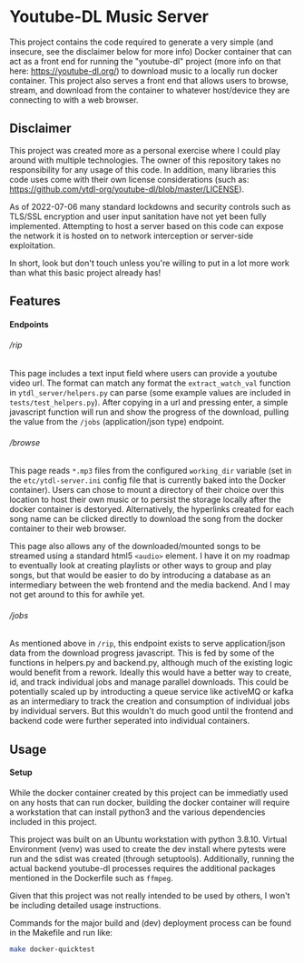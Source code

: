 # Youtube-DL Music Server

This project contains the code required to generate a very simple (and insecure, see the disclaimer below for more info) Docker container that can act as a front end for running the "youtube-dl" project (more info on that here: https://youtube-dl.org/) to download music to a locally run docker container.  This project also serves a front end that allows users to browse, stream, and download from the container to whatever host/device they are connecting to with a web browser.

## Disclaimer

This project was created more as a personal exercise where I could play around with multiple technologies.  The owner of this repository takes no responsibility for any usage of this code.  In addition, many libraries this code uses come with their own license considerations (such as: https://github.com/ytdl-org/youtube-dl/blob/master/LICENSE).

As of 2022-07-06 many standard lockdowns and security controls such as TLS/SSL encryption and user input sanitation have not yet been fully implemented.  Attempting to host a server based on this code can expose the network it is hosted on to network interception or server-side exploitation.

In short, look but don't touch unless you're willing to put in a lot more work than what this basic project already has!


## Features
#### Endpoints
###### /rip
This page includes a text input field where users can provide a youtube video url.  The format can match any format the `extract_watch_val` function in `ytdl_server/helpers.py` can parse (some example values are included in `tests/test_helpers.py`).  After copying in a url and pressing enter, a simple javascript function will run and show the progress of the download, pulling the value from the `/jobs` (application/json type) endpoint.

###### /browse
This page reads `*.mp3` files from the configured `working_dir` variable (set in the `etc/ytdl-server.ini` config file that is currently baked into the Docker container).  Users can chose to mount a directory of their choice over this location to host their own music or to persist the storage locally after the docker container is destoryed.  Alternatively, the hyperlinks created for each song name can be clicked directly to download the song from the docker container to their web browser.

This page also allows any of the downloaded/mounted songs to be streamed using a standard html5 `<audio>` element.  I have it on my roadmap to eventually look at creating playlists or other ways to group and play songs, but that would be easier to do by introducing a database as an intermediary between the web frontend and the media backend.  And I may not get around to this for awhile yet.

###### /jobs
As mentioned above in `/rip`, this endpoint exists to serve application/json data from the download progress javascript.  This is fed by some of the functions in helpers.py and backend.py, although much of the existing logic would benefit from a rework.  Ideally this would have a better way to create, id, and track individual jobs and manage parallel downloads.  This could be potentially scaled up by introducting a queue service like activeMQ or kafka as an intermediary to track the creation and consumption of individual jobs by individual servers.  But this wouldn't do much good until the frontend and backend code were further seperated into individual containers.

## Usage

#### Setup
While the docker container created by this project can be immediatly used on any hosts that can run docker, building the docker container will require a workstation that can install python3 and the various dependencies included in this project.

This project was built on an Ubuntu workstation with python 3.8.10.  Virtual Environment (venv) was used to create the dev install where pytests were run and the sdist was created (through setuptools).  Additionally, running the actual backend youtube-dl processes requires the additional packages mentioned in the Dockerfile such as `ffmpeg`.

Given that this project was not really intended to be used by others, I won't be including detailed usage instructions.

Commands for the major build and (dev) deployment process can be found in the Makefile and run like:
```bash
make docker-quicktest
```
